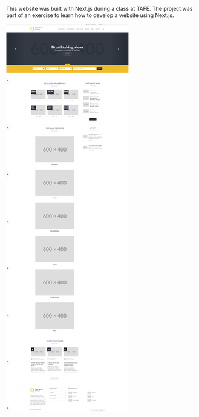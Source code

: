 This website was built with Next.js during a class at TAFE.
The project was part of an exercise to learn how to develop a website using Next.js.

![alt text](./public/images/nextJS-practice-project.png)
